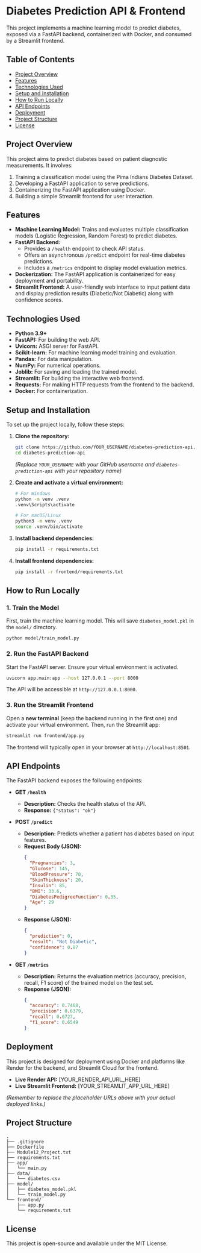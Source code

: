 # Diabetes Prediction API & Frontend

This project implements a machine learning model to predict diabetes, exposed via a FastAPI backend, containerized with Docker, and consumed by a Streamlit frontend.

## Table of Contents
- [Project Overview](#project-overview)
- [Features](#features)
- [Technologies Used](#technologies-used)
- [Setup and Installation](#setup-and-installation)
- [How to Run Locally](#how-to-run-locally)
- [API Endpoints](#api-endpoints)
- [Deployment](#deployment)
- [Project Structure](#project-structure)
- [License](#license)

## Project Overview

This project aims to predict diabetes based on patient diagnostic measurements. It involves:
1.  Training a classification model using the Pima Indians Diabetes Dataset.
2.  Developing a FastAPI application to serve predictions.
3.  Containerizing the FastAPI application using Docker.
4.  Building a simple Streamlit frontend for user interaction.

## Features

-   **Machine Learning Model:** Trains and evaluates multiple classification models (Logistic Regression, Random Forest) to predict diabetes.
-   **FastAPI Backend:**
    -   Provides a `/health` endpoint to check API status.
    -   Offers an asynchronous `/predict` endpoint for real-time diabetes predictions.
    -   Includes a `/metrics` endpoint to display model evaluation metrics.
-   **Dockerization:** The FastAPI application is containerized for easy deployment and portability.
-   **Streamlit Frontend:** A user-friendly web interface to input patient data and display prediction results (Diabetic/Not Diabetic) along with confidence scores.

## Technologies Used

-   **Python 3.9+**
-   **FastAPI:** For building the web API.
-   **Uvicorn:** ASGI server for FastAPI.
-   **Scikit-learn:** For machine learning model training and evaluation.
-   **Pandas:** For data manipulation.
-   **NumPy:** For numerical operations.
-   **Joblib:** For saving and loading the trained model.
-   **Streamlit:** For building the interactive web frontend.
-   **Requests:** For making HTTP requests from the frontend to the backend.
-   **Docker:** For containerization.

## Setup and Installation

To set up the project locally, follow these steps:

1.  **Clone the repository:**
    ```bash
    git clone https://github.com/YOUR_USERNAME/diabetes-prediction-api.git
    cd diabetes-prediction-api
    ```
    *(Replace `YOUR_USERNAME` with your GitHub username and `diabetes-prediction-api` with your repository name)*

2.  **Create and activate a virtual environment:**
    ```bash
    # For Windows
    python -m venv .venv
    .venv\Scripts\activate

    # For macOS/Linux
    python3 -m venv .venv
    source .venv/bin/activate
    ```

3.  **Install backend dependencies:**
    ```bash
    pip install -r requirements.txt
    ```

4.  **Install frontend dependencies:**
    ```bash
    pip install -r frontend/requirements.txt
    ```

## How to Run Locally

### 1. Train the Model

First, train the machine learning model. This will save `diabetes_model.pkl` in the `model/` directory.

```bash
python model/train_model.py
```

### 2. Run the FastAPI Backend

Start the FastAPI server. Ensure your virtual environment is activated.

```bash
uvicorn app.main:app --host 127.0.0.1 --port 8000
```
The API will be accessible at `http://127.0.0.1:8000`.

### 3. Run the Streamlit Frontend

Open a **new terminal** (keep the backend running in the first one) and activate your virtual environment. Then, run the Streamlit app:

```bash
streamlit run frontend/app.py
```
The frontend will typically open in your browser at `http://localhost:8501`.

## API Endpoints

The FastAPI backend exposes the following endpoints:

-   **GET `/health`**
    -   **Description:** Checks the health status of the API.
    -   **Response:** `{"status": "ok"}`

-   **POST `/predict`**
    -   **Description:** Predicts whether a patient has diabetes based on input features.
    -   **Request Body (JSON):**
        ```json
        {
          "Pregnancies": 3,
          "Glucose": 145,
          "BloodPressure": 70,
          "SkinThickness": 20,
          "Insulin": 85,
          "BMI": 33.6,
          "DiabetesPedigreeFunction": 0.35,
          "Age": 29
        }
        ```
    -   **Response (JSON):**
        ```json
        {
          "prediction": 0,
          "result": "Not Diabetic",
          "confidence": 0.87
        }
        ```

-   **GET `/metrics`**
    -   **Description:** Returns the evaluation metrics (accuracy, precision, recall, F1 score) of the trained model on the test set.
    -   **Response (JSON):**
        ```json
        {
          "accuracy": 0.7468,
          "precision": 0.6379,
          "recall": 0.6727,
          "f1_score": 0.6549
        }
        ```

## Deployment

This project is designed for deployment using Docker and platforms like Render for the backend, and Streamlit Cloud for the frontend.

-   **Live Render API:** [YOUR_RENDER_API_URL_HERE]
-   **Live Streamlit Frontend:** [YOUR_STREAMLIT_APP_URL_HERE]

*(Remember to replace the placeholder URLs above with your actual deployed links.)*

## Project Structure

```
.
├── .gitignore
├── Dockerfile
├── Module12_Project.txt
├── requirements.txt
├── app/
│   └── main.py
├── data/
│   └── diabetes.csv
├── model/
│   ├── diabetes_model.pkl
│   └── train_model.py
└── frontend/
    ├── app.py
    └── requirements.txt
```

## License

This project is open-source and available under the MIT License.
